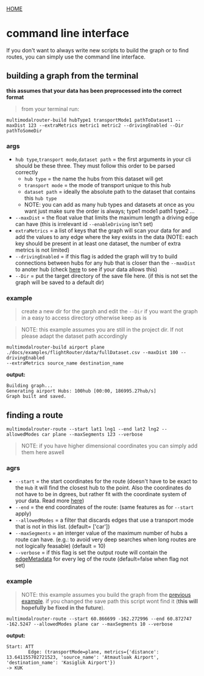 [HOME](../README.md)

# command line interface

If you don't want to always write new scripts to build the graph or to find routes, you can simply use the command line interface.

## building a graph from the terminal

**this assumes that your data has been preprocessed into the correct format**

> from your terminal run:

```
multimodalrouter-build hubType1 transportMode1 pathToDataset1 --maxDist 123 --extraMetrics metric1 metric2 --drivingEnabled --Dir pathToSomeDir
```
### args

- `hub type`,`transport mode`,`dataset path` = the first arguments in your cli should be these three. They must follow this order to be parsed correctly
    - `hub type` = the name the hubs from this dataset will get
    - `transport mode` = the mode of transport unique to this hub
    - `dataset path` = ideally the absolute path to the dataset that contains this `hub type`
    - NOTE: you can add as many hub types and datasets at once as you want just make sure the order is always; type1 mode1 path1 type2 ...
- `--maxDist` = the float value that limits the maximum length a driving edge can have (this is irrelevant id `--enableDriving` isn't set)
- `extraMetrics` = a list of keys that the graph will scan your data for and add the values to any edge where the key exists in the data (NOTE: each key should be present in at least one dataset, the number of extra metrics is not limited)
- `--drivingEnabled` = if this flag is added the graph will try to build connections between hubs for any hub that is closer than the `--maxDist` to anoter hub (check [here](../README.md#important-considerations-for-your-usecase) to see if your data allows this)
- `--Dir` = put the target directory of the save file here. (if this is not set the graph will be saved to a default dir)

### example

> create a new dir for the garph and edit the `--Dir` if you want the graph in a easy to access directory otherwise keep as is

> NOTE: this example assumes you are still in the project dir. If not please adapt the dataset path accordingly

```text
multimodalrouter-build airport plane ./docs/examples/flightRouter/data/fullDataset.csv --maxDist 100 --drivingEnabled 
--extraMetrics source_name destination_name
```

**output:**

```text
Building graph...
Generating airport Hubs: 100hub [00:00, 186995.27hub/s]
Graph built and saved.
```

## finding a route

```text
multimodalrouter-route --start lat1 lng1 --end lat2 lng2 --allowedModes car plane --maxSegments 123 --verbose
```

> NOTE: if you have higher dimensional coordinates you can simply add them here aswell

### agrs

- `--start` = the start coordinates for the route (doesn't have to be exact to the `Hub` it will find the closest hub to the point. Also the coordinates do not have to be in dgrees, but rather fit with the coordinate system of your data. Read more [here](./graph.md#advanced-options))
- `--end` = the end coordinates of the route: (same features as for `--start` apply)
- `--allowedModes` = a filter that discards edges that use a transport mode that is not in this list. (default= ['car'])
- `--maxSegments` = an interger value of the maximum number of hubs a route can have. (e.g.: to avoid very deep searches when long routes are not logically feasable) (default = 10)
- `--verbose` = if this flag is set the output route will contain the [edgeMetadata](./graph.md#edgemetadata) for every leg of the route (default=false when flag not set)

### example

> NOTE: this example assumes you build the graph from the [previous example](#example).
> if you changed the save path this script wont find it (**this will hopefully be fixed in the future**).

```text
multimodalrouter-route --start 60.866699 -162.272996 --end 60.872747 -162.5247 --allowedModes plane car --maxSegments 10 --verbose
```

**output:**

```text
Start: ATT
        Edge: (transportMode=plane, metrics={'distance': 13.641155702721523, 'source_name': 'Atmautluak Airport', 'destination_name': 'Kasigluk Airport'})
-> KUK
```